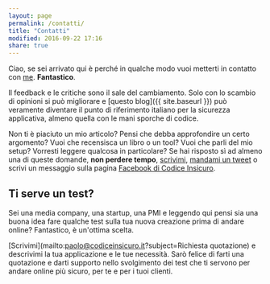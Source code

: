 ```yaml
---
layout: page
permalink: /contatti/
title: "Contatti"
modified: 2016-09-22 17:16
share: true
---
```


Ciao, se sei arrivato qui è perché in qualche modo vuoi metterti in contatto
con [me](mailto:paolo@codiceinsicuro.it). **Fantastico**.

Il feedback e le critiche sono il sale del cambiamento. Solo con lo scambio di
opinioni si può migliorare e [questo blog]({{ site.baseurl }}) può veramente
diventare il punto di riferimento italiano per la sicurezza applicativa, almeno
quella con le mani sporche di codice.

Non ti è piaciuto un mio articolo? Pensi che debba approfondire un certo
argomento? Vuoi che recensisca un libro o un tool? Vuoi che parli del mio
setup? Vorresti leggere qualcosa in particolare? Se hai risposto sì ad almeno
una di queste domande, **non perdere tempo**,
[scrivimi](mailto:paolo@codiceinsicuro.it), [mandami un
tweet](https://twitter.com/thesp0nge) o scrivi un messaggio sulla pagina
[Facebook di Codice Insicuro](https://www.facebook.com/codiceinsicuro).

## Ti serve un test?

Sei una media company, una startup, una PMI e leggendo qui pensi sia una buona
idea fare qualche test sulla tua nuova creazione prima di andare online?
Fantastico, è un'ottima scelta.

[Scrivimi](mailto:paolo@codiceinsicuro.it?subject=Richiesta quotazione) e
descrivimi la tua applicazione e le tue necessità. Sarò felice di farti una
quotazione e darti supporto nello svolgimento dei test che ti servono per
andare online più sicuro, per te e per i tuoi clienti.

